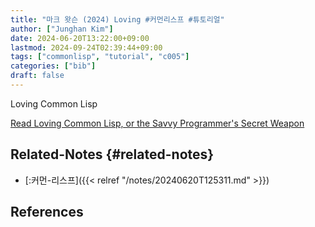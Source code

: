 ```yaml
---
title: "마크 왓슨 (2024) Loving #커먼리스프 #튜토리얼"
author: ["Junghan Kim"]
date: 2024-06-20T13:22:00+09:00
lastmod: 2024-09-24T02:39:44+09:00
tags: ["commonlisp", "tutorial", "c005"]
categories: ["bib"]
draft: false
---
```


Loving Common Lisp

[Read Loving Common Lisp, or the Savvy Programmer's Secret Weapon](https://leanpub.com/lovinglisp/read)


## Related-Notes {#related-notes}

-   [:커먼-리스프]({{< relref "/notes/20240620T125311.md" >}})

## References

<style>.csl-entry{text-indent: -1.5em; margin-left: 1.5em;}</style><div class="csl-bib-body">
</div>
